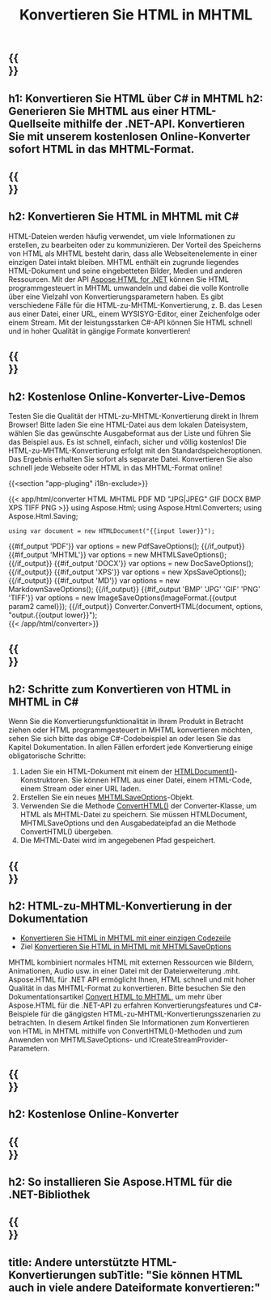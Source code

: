 ﻿---
translation: true
template: /templates/_template-conversion-child.md
title: Konvertieren Sie HTML in MHTML
description: Konvertieren Sie HTML in MHTML mit C#. HTML-Seite als MHTML in C#-Code speichern. Probieren Sie den Online-HTML-zu-MHTML-Konverter kostenlos aus!
url: /net/conversion/html-to-mhtml/
family: html
platformtag: net
feature: conversion
informat: HTML
outformat: MHTML
otherformats: DOCX PDF XPS GIF JPEG PNG TIFF BMP XHTML MD
---

{{<section banner>}}
---
h1: Konvertieren Sie HTML über C# in MHTML
h2: Generieren Sie MHTML aus einer HTML-Quellseite mithilfe der .NET-API. Konvertieren Sie mit unserem kostenlosen Online-Konverter sofort HTML in das MHTML-Format.
---

{{<section overview>}}
---
h2: Konvertieren Sie HTML in MHTML mit C#
---

HTML-Dateien werden häufig verwendet, um viele Informationen zu erstellen, zu bearbeiten oder zu kommunizieren. Der Vorteil des Speicherns von HTML als MHTML besteht darin, dass alle Webseitenelemente in einer einzigen Datei intakt bleiben. MHTML enthält ein zugrunde liegendes HTML-Dokument und seine eingebetteten Bilder, Medien und anderen Ressourcen. Mit der API [Aspose.HTML for .NET](https://products.aspose.com/html/net/) können Sie HTML programmgesteuert in MHTML umwandeln und dabei die volle Kontrolle über eine Vielzahl von Konvertierungsparametern haben. Es gibt verschiedene Fälle für die HTML-zu-MHTML-Konvertierung, z. B. das Lesen aus einer Datei, einer URL, einem WYSISYG-Editor, einer Zeichenfolge oder einem Stream. Mit der leistungsstarken C#-API können Sie HTML schnell und in hoher Qualität in gängige Formate konvertieren!

{{<section demos>}}
---
h2: Kostenlose Online-Konverter-Live-Demos
---

Testen Sie die Qualität der HTML-zu-MHTML-Konvertierung direkt in Ihrem Browser! Bitte laden Sie eine HTML-Datei aus dem lokalen Dateisystem, wählen Sie das gewünschte Ausgabeformat aus der Liste und führen Sie das Beispiel aus. Es ist schnell, einfach, sicher und völlig kostenlos! Die HTML-zu-MHTML-Konvertierung erfolgt mit den Standardspeicheroptionen. Das Ergebnis erhalten Sie sofort als separate Datei. Konvertieren Sie also schnell jede Webseite oder HTML in das MHTML-Format online!

{{<section "app-pluging" i18n-exclude>}}

{{< app/html/converter HTML MHTML PDF MD "JPG|JPEG" GIF DOCX BMP XPS TIFF PNG >}}
using Aspose.Html;
using Aspose.Html.Converters;
using Aspose.Html.Saving;

    using var document = new HTMLDocument("{{input lower}}");
{{#if_output 'PDF'}}
    var options = new PdfSaveOptions();
{{/if_output}}
{{#if_output 'MHTML'}}
    var options = new MHTMLSaveOptions();
{{/if_output}}
{{#if_output 'DOCX'}}
    var options = new DocSaveOptions();
{{/if_output}}
{{#if_output 'XPS'}}
    var options = new XpsSaveOptions();
{{/if_output}}
{{#if_output 'MD'}}
    var options = new MarkdownSaveOptions();
{{/if_output}}
{{#if_output 'BMP' 'JPG' 'GIF' 'PNG' 'TIFF'}}
    var options = new ImageSaveOptions(ImageFormat.{{output param2 camel}});
{{/if_output}}
    Converter.ConvertHTML(document, options, "output.{{output lower}}");   
{{< /app/html/converter>}} 


{{<section steps>}}
---
h2: Schritte zum Konvertieren von HTML in MHTML in C#
---

Wenn Sie die Konvertierungsfunktionalität in Ihrem Produkt in Betracht ziehen oder HTML programmgesteuert in MHTML konvertieren möchten, sehen Sie sich bitte das obige C#-Codebeispiel an oder lesen Sie das Kapitel Dokumentation. In allen Fällen erfordert jede Konvertierung einige obligatorische Schritte:
1. Laden Sie ein HTML-Dokument mit einem der [HTMLDocument()](https://reference.aspose.com/html/net/aspose.html/htmldocument/)-Konstruktoren. Sie können HTML aus einer Datei, einem HTML-Code, einem Stream oder einer URL laden.
1. Erstellen Sie ein neues [MHTMLSaveOptions](https://reference.aspose.com/html/net/aspose.html.saving/mhtmlsaveoptions/)-Objekt.
1. Verwenden Sie die Methode [ConvertHTML()](https://reference.aspose.com/html/net/aspose.html.converters/converter/converthtml/) der Converter-Klasse, um HTML als MHTML-Datei zu speichern. Sie müssen HTMLDocument, MHTMLSaveOptions und den Ausgabedateipfad an die Methode ConvertHTML() übergeben.
1. Die MHTML-Datei wird im angegebenen Pfad gespeichert.

{{<section documentation>}}
---
h2: HTML-zu-MHTML-Konvertierung in der Dokumentation
---

  - <a href="https://docs.aspose.com/html/net/converting-between-formats/html-to-mhtml/#html-to-mhtml-by-a-single-line-of-code " target="_blank">Konvertieren Sie HTML in MHTML mit einer einzigen Codezeile</a>
  - Ziel <a href="https://docs.aspose.com/html/net/converting-between-formats/html-to-mhtml/#convert-html-to-mhtml-in-c-using-mhtmlsaveoptions" target="_blank">Konvertieren Sie HTML in MHTML mit MHTMLSaveOptions</a>

MHTML kombiniert normales HTML mit externen Ressourcen wie Bildern, Animationen, Audio usw. in einer Datei mit der Dateierweiterung .mht. Aspose.HTML für .NET API ermöglicht Ihnen, HTML schnell und mit hoher Qualität in das MHTML-Format zu konvertieren. Bitte besuchen Sie den Dokumentationsartikel [Convert HTML to MHTML,](https://docs.aspose.com/html/net/converting-between-formats/html-to-mhtml/) um mehr über Aspose.HTML für die .NET-API zu erfahren Konvertierungsfeatures und C#-Beispiele für die gängigsten HTML-zu-MHTML-Konvertierungsszenarien zu betrachten. In diesem Artikel finden Sie Informationen zum Konvertieren von HTML in MHTML mithilfe von ConvertHTML()-Methoden und zum Anwenden von MHTMLSaveOptions- und ICreateStreamProvider-Parametern.

{{<section online-converters>}}
---
h2: Kostenlose Online-Konverter
---

{{<section get-started>}}
---
h2: So installieren Sie Aspose.HTML für die .NET-Bibliothek
---

{{<section other-conversions>}}
---
title: Andere unterstützte HTML-Konvertierungen
subTitle: "Sie können HTML auch in viele andere Dateiformate konvertieren:"
---